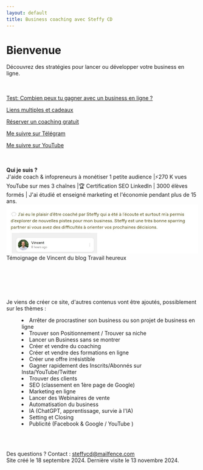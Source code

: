```yaml
---
layout: default
title: Business coaching avec Steffy CD
---
```

# Bienvenue

Découvrez des stratégies pour lancer ou développer votre business en ligne. <br><br>

<br><a href="http://forms.gle/PPhe2kUfzohxfQpp6">Test: Combien peux tu gagner avec un business en ligne ?</a>

<a href="http://mtr.bio/funeducationacademycom">Liens multiples et cadeaux</a> 

<a href="http://calendly.com/coaching-infopreneurs/decouverte?month=2024-01">Réserver un coaching gratuit</a>

<a href="http://docs.google.com/forms/d/e/1FAIpQLScPa8v7p1iMQupOlwNSdW9t6fD9wP1TFKS-C1ak424ckBKupw/viewform?usp=sf_link">Me suivre sur Télégram</a>

<a href="http://youtube.com/@SteffyCDbusinesscoaching/?sub_confirmation=1">Me suivre sur YouTube</a>

<br><br>
<b>Qui je suis ?</b><br> J'aide coach & infopreneurs à monétiser 1 petite audience |⚡️270 K vues YouTube sur mes 3 chaînes |🏆 Certification SEO LinkedIn | 3000 élèves formés | J'ai étudié et enseigné marketing et l'économie pendant plus de 15 ans.<br>
<img src="Vincent-Steffy-CD-avis-business-coach-business.jpg">
Témoignage de Vincent du blog Travail heureux <br> <br>
<br>

<br> <br>
<br>Je viens de créer ce site, d'autres contenus vont être ajoutés, possiblement sur les thèmes :<br>
<MENU>
<LI> Arrêter de procrastiner son business ou son projet de business en ligne
<LI> Trouver son Positionnement / Trouver sa niche
<LI> Lancer un Business sans se montrer
<LI> Créer et vendre du coaching
<LI> Créer et vendre des formations en ligne
<LI> Créer une offre irrésistible
<LI> Gagner rapidement des Inscrits/Abonnés sur Insta/YouTube/Twitter
<LI> Trouver des clients
<LI> SEO (classement en 1ère page de Google)
<LI> Marketing en ligne
<LI> Lancer des Webinaires de vente
<LI> Automatisation du business
<LI> IA (ChatGPT, apprentissage, survie à l'IA)
<LI> Setting et Closing
<LI> Publicité (Facebook & Google / YouTube )
</MENU>
  <br> <br>

Des questions ? Contact : steffycd@mailfence.com <br>
Site créé le 18 septembre 2024. Dernière visite le 13 novembre 2024.
